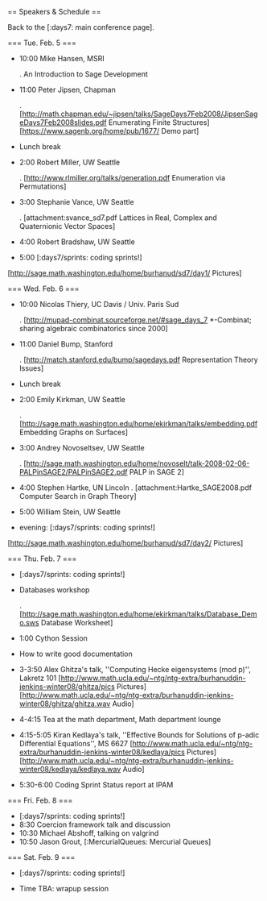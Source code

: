 == Speakers & Schedule ==

Back to the [:days7: main conference page].

=== Tue. Feb. 5 ===

 * 10:00 Mike Hansen, MSRI

    . An Introduction to Sage Development

 * 11:00 Peter Jipsen, Chapman

    . [http://math.chapman.edu/~jipsen/talks/SageDays7Feb2008/JipsenSageDays7Feb2008slides.pdf Enumerating Finite Structures] [https://www.sagenb.org/home/pub/1677/ Demo part]

 * Lunch break

 * 2:00 Robert Miller, UW Seattle

    . [http://www.rlmiller.org/talks/generation.pdf Enumeration via Permutations]

 * 3:00 Stephanie Vance, UW Seattle

    . [attachment:svance_sd7.pdf Lattices in Real, Complex and Quaternionic Vector Spaces]

 * 4:00 Robert Bradshaw, UW Seattle

 * 5:00 [:days7/sprints: coding sprints!]

[http://sage.math.washington.edu/home/burhanud/sd7/day1/ Pictures]

=== Wed. Feb. 6 ===

 * 10:00 Nicolas Thiery, UC Davis / Univ. Paris Sud

    . [http://mupad-combinat.sourceforge.net/#sage_days_7 *-Combinat; sharing algebraic combinatorics since 2000]


 * 11:00 Daniel Bump, Stanford 

     . [http://match.stanford.edu/bump/sagedays.pdf Representation Theory Issues]


 * Lunch break

 * 2:00 Emily Kirkman, UW Seattle

    . [http://sage.math.washington.edu/home/ekirkman/talks/embedding.pdf Embedding Graphs on Surfaces]

 * 3:00 Andrey Novoseltsev, UW Seattle

    . [http://sage.math.washington.edu/home/novoselt/talk-2008-02-06-PALPinSAGE2/PALPinSAGE2.pdf PALP in SAGE 2]

 * 4:00 Stephen Hartke, UN Lincoln
    . [attachment:Hartke_SAGE2008.pdf Computer Search in Graph Theory]

 * 5:00 William Stein, UW Seattle

 * evening: [:days7/sprints: coding sprints!]

[http://sage.math.washington.edu/home/burhanud/sd7/day2/ Pictures]

=== Thu. Feb. 7 ===

 * [:days7/sprints: coding sprints!]

 * Databases workshop

    . [http://sage.math.washington.edu/home/ekirkman/talks/Database_Demo.sws Database Worksheet]

 * 1:00 Cython Session

 * How to write good documentation

 * 3-3:50 Alex Ghitza's talk, ''Computing Hecke eigensystems (mod p)'', Lakretz 101 [http://www.math.ucla.edu/~ntg/ntg-extra/burhanuddin-jenkins-winter08/ghitza/pics Pictures] [http://www.math.ucla.edu/~ntg/ntg-extra/burhanuddin-jenkins-winter08/ghitza/ghitza.wav Audio]

 * 4-4:15 Tea at the math department, Math department lounge

 * 4:15-5:05 Kiran Kedlaya's talk, ''Effective Bounds for Solutions of p-adic Differential Equations'', MS 6627 [http://www.math.ucla.edu/~ntg/ntg-extra/burhanuddin-jenkins-winter08/kedlaya/pics Pictures] [http://www.math.ucla.edu/~ntg/ntg-extra/burhanuddin-jenkins-winter08/kedlaya/kedlaya.wav Audio]

 * 5:30-6:00 Coding Sprint Status report at IPAM

=== Fri. Feb. 8 ===

 * [:days7/sprints: coding sprints!]
 * 8:30 Coercion framework talk and discussion
 * 10:30 Michael Abshoff, talking on valgrind
 * 10:50 Jason Grout, [:MercurialQueues: Mercurial Queues]

=== Sat. Feb. 9 ===

 * [:days7/sprints: coding sprints!]

 * Time TBA: wrapup session
